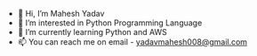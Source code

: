 - 👋 Hi, I’m Mahesh Yadav 
- 👀 I’m interested in Python Programming Language 
- 🌱 I’m currently learning Python and AWS
- 📫 You can reach me on email - yadavmahesh008@gmail.com

<!---
imah3sh/imah3sh is a ✨ special ✨ repository because its `README.md` (this file) appears on your GitHub profile.
You can click the Preview link to take a look at your changes.
--->
